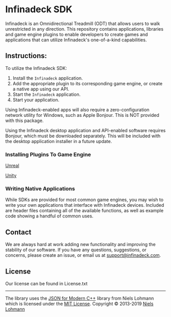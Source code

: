 # Infinadeck SDK

Infinadeck is an Omnidirectional Treadmill (ODT) that allows users to walk unrestricted in any direction. 
This repository contains applications, libraries and game engine plugins to enable developers to create games and applications
that can utilize Infinadeck's one-of-a-kind capabilities.

## Instructions:

To utilize the Infinadeck SDK:

1. Install the `Infinadeck` application.
2. Add the appropriate plugin to its corresponding game engine, or create a native app using our API.
3. Start the `Infinadeck` application.
4. Start your application.

Using Infinadeck-enabled apps will also require a zero-configuration network utility for Windows, such as Apple Bonjour. This is NOT provided with this
package.

Using the Infinadeck desktop application and API-enabled software requires Bonjour, which must be downloaded separately. This will be included with the desktop application installer in a future update.

### Installing Plugins To Game Engine

[Unreal](https://youtu.be/_6YL3ZRZIZM)

[Unity](https://youtu.be/WyujIBx0Mu4)

### Writing Native Applications

While SDKs are provided for most common game engines, you may wish to write 
your own applications that interface with Infinadeck devices. Included are 
header files containing all of the available functions, as well as example
code showing a handful of common uses. 

## Contact

We are always hard at work adding new functionality and improving the stability
of our software. If you have any questions, suggestions, or concerns, please 
create an issue, or email us at support@infinadeck.com.

## License

Our license can be found in License.txt

* * *

The library uses the [JSON for Modern C++](https://github.com/nlohmann/json) library from Niels Lohmann which is licensed under the [MIT License](http://opensource.org/licenses/MIT). Copyright &copy; 2013-2019 [Niels Lohmann](http://nlohmann.me)
